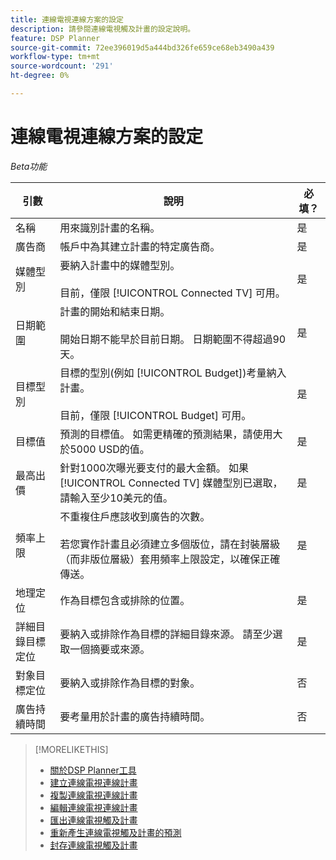 ```yaml
---
title: 連線電視連線方案的設定
description: 請參閱連線電視觸及計畫的設定說明。
feature: DSP Planner
source-git-commit: 72ee396019d5a444bd326fe659ce68eb3490a439
workflow-type: tm+mt
source-wordcount: '291'
ht-degree: 0%

---
```


# 連線電視連線方案的設定

*Beta功能*

| 引數 | 說明 | 必填？ |
| --- | --- | --- |
| 名稱 | 用來識別計畫的名稱。 | 是 |
| 廣告商 | 帳戶中為其建立計畫的特定廣告商。 | 是 |
| 媒體型別 | 要納入計畫中的媒體型別。<br><br>目前，僅限 [!UICONTROL Connected TV] 可用。 | 是 |
| 日期範圍 | 計畫的開始和結束日期。<br><br>開始日期不能早於目前日期。 日期範圍不得超過90天。 | 是 |
| 目標型別 | 目標的型別(例如 [!UICONTROL Budget])考量納入計畫。<br><br>目前，僅限 [!UICONTROL Budget] 可用。 | 是 |
| 目標值 | 預測的目標值。 如需更精確的預測結果，請使用大於5000 USD的值。 | 是 |
| 最高出價 | 針對1000次曝光要支付的最大金額。 如果 [!UICONTROL Connected TV] 媒體型別已選取，請輸入至少10美元的值。 | 是 |
| 頻率上限 | 不重複住戶應該收到廣告的次數。<br><br>若您實作計畫且必須建立多個版位，請在封裝層級（而非版位層級）套用頻率上限設定，以確保正確傳送。 | 是 |
| 地理定位 | 作為目標包含或排除的位置。 | 是 |
| 詳細目錄目標定位 | 要納入或排除作為目標的詳細目錄來源。 請至少選取一個摘要或來源。 | 是 |
| 對象目標定位 | 要納入或排除作為目標的對象。 | 否 |
| 廣告持續時間 | 要考量用於計畫的廣告持續時間。 | 否 |

>[!MORELIKETHIS]
>
>* [關於DSP Planner工具](planner-about.md)
>* [建立連線電視連線計畫](planner-create.md)
>* [複製連線電視連線計畫](planner-duplicate.md)
>* [編輯連線電視連線計畫](planner-edit.md)
>* [匯出連線電視觸及計畫](planner-export.md)
>* [重新產生連線電視觸及計畫的預測](planner-forecast.md)
>* [封存連線電視觸及計畫](planner-archive.md)
